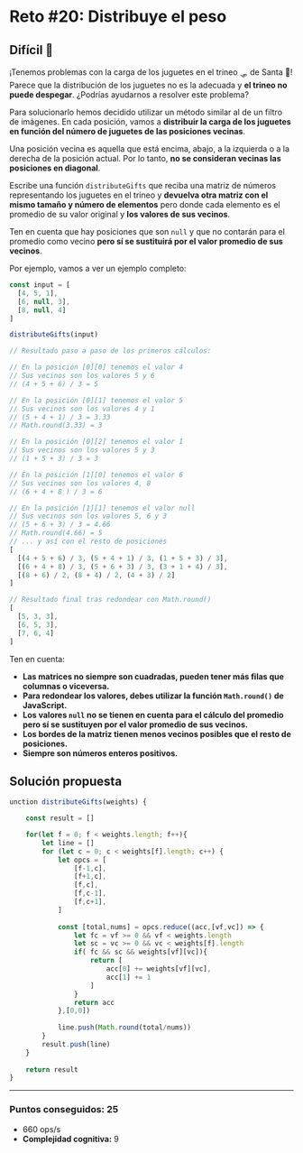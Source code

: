 # Reto #20: Distribuye el peso

## Difícil 🔴

¡Tenemos problemas con la carga de los juguetes en el trineo 🛷 de Santa 🎅! Parece que la distribución de los juguetes no es la adecuada y **el trineo no puede despegar**. ¿Podrías ayudarnos a resolver este problema?

Para solucionarlo hemos decidido utilizar un método similar al de un filtro de imágenes. En cada posición, vamos a **distribuir la carga de los juguetes en función del número de juguetes de las posiciones vecinas**.

Una posición vecina es aquella que está encima, abajo, a la izquierda o a la derecha de la posición actual. Por lo tanto, **no se consideran vecinas las posiciones en diagonal**.

Escribe una función `distributeGifts` que reciba una matriz de números representando los juguetes en el trineo y **devuelva otra matriz con el mismo tamaño y número de elementos** pero donde cada elemento es el promedio de su valor original y **los valores de sus vecinos**.

Ten en cuenta que hay posiciones que son `null` y que no contarán para el promedio como vecino **pero sí se sustituirá por el valor promedio de sus vecinos**.

Por ejemplo, vamos a ver un ejemplo completo:

```javascript
const input = [
  [4, 5, 1],
  [6, null, 3],
  [8, null, 4]
]

distributeGifts(input)

// Resultado paso a paso de los primeros cálculos:

// En la posición [0][0] tenemos el valor 4
// Sus vecinos son los valores 5 y 6
// (4 + 5 + 6) / 3 = 5

// En la posición [0][1] tenemos el valor 5
// Sus vecinos son los valores 4 y 1
// (5 + 4 + 1) / 3 = 3.33
// Math.round(3.33) = 3

// En la posición [0][2] tenemos el valor 1
// Sus vecinos son los valores 5 y 3
// (1 + 5 + 3) / 3 = 3

// En la posición [1][0] tenemos el valor 6
// Sus vecinos son los valores 4, 8
// (6 + 4 + 8 ) / 3 = 6

// En la posición [1][1] tenemos el valor null
// Sus vecinos son los valores 5, 6 y 3
// (5 + 6 + 3) / 3 = 4.66
// Math.round(4.66) = 5
// ... y así con el resto de posiciones
[
  [(4 + 5 + 6) / 3, (5 + 4 + 1) / 3, (1 + 5 + 3) / 3],
  [(6 + 4 + 8) / 3, (5 + 6 + 3) / 3, (3 + 1 + 4) / 3],
  [(8 + 6) / 2, (8 + 4) / 2, (4 + 3) / 2]
]

// Resultado final tras redondear con Math.round()
[
  [5, 3, 3],
  [6, 5, 3],
  [7, 6, 4]
]
```

Ten en cuenta:

* **Las matrices no siempre son cuadradas, pueden tener más filas que columnas o viceversa.**
* **Para redondear los valores, debes utilizar la función `Math.round()` de JavaScript.**
* **Los valores `null` no se tienen en cuenta para el cálculo del promedio pero sí se sustituyen por el valor promedio de sus vecinos.**
* **Los bordes de la matriz tienen menos vecinos posibles que el resto de posiciones.**
* **Siempre son números enteros positivos.**


## Solución propuesta

```javascript
unction distributeGifts(weights) {

    const result = []

    for(let f = 0; f < weights.length; f++){
        let line = []
        for (let c = 0; c < weights[f].length; c++) {
            let opcs = [
                [f-1,c],
                [f+1,c],
                [f,c],
                [f,c-1],
                [f,c+1],
            ]
            
            const [total,nums] = opcs.reduce((acc,[vf,vc]) => {
                let fc = vf >= 0 && vf < weights.length 
                let sc = vc >= 0 && vc < weights[f].length
                if( fc && sc && weights[vf][vc]){
                    return [
                        acc[0] += weights[vf][vc],
                        acc[1] += 1 
                    ]
                }
                return acc
            },[0,0])
            
            line.push(Math.round(total/nums))
        }
        result.push(line)
    }
    
    return result
}
```

---

### Puntos conseguidos: 25

* 660 ops/s
* **Complejidad cognitiva:** 9